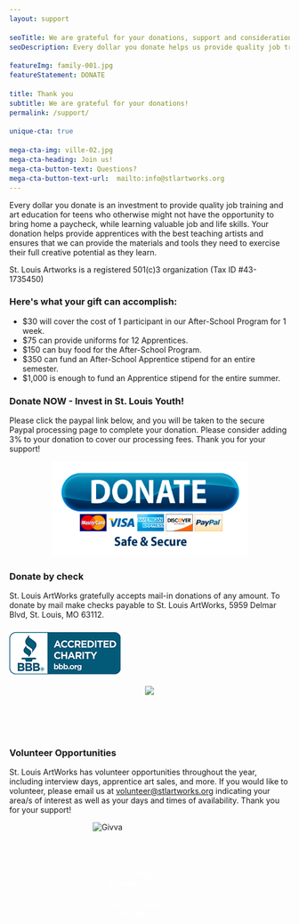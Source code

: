 ```yaml
---
layout: support

seoTitle: We are grateful for your donations, support and consideration
seoDescription: Every dollar you donate helps us provide quality job training and art education for teens who otherwise might not have the opportunity to bring home a paycheck and learn valuable job and life skills at the same time.

featureImg: family-001.jpg
featureStatement: DONATE

title: Thank you
subtitle: We are grateful for your donations!
permalink: /support/

unique-cta: true

mega-cta-img: ville-02.jpg
mega-cta-heading: Join us!
mega-cta-button-text: Questions?
mega-cta-button-text-url:  mailto:info@stlartworks.org
---
```


Every dollar you donate is an investment to provide quality job training and art education for teens who otherwise might not have the opportunity to bring home a paycheck, while learning valuable job and life skills. Your donation helps provide apprentices with the best teaching artists and ensures that we can provide the materials and tools they need to exercise their full creative potential as they learn.

St. Louis Artworks is a registered 501(c)3 organization (Tax ID #43-1735450)

### Here's what your gift can accomplish:

* $30 will cover the cost of 1 participant in our After-School Program for 1 week.
* $75 can provide uniforms for 12 Apprentices.
* $150 can buy food for the After-School Program.
* $350 can fund an After-School Apprentice stipend for an entire semester.
* $1,000 is enough to fund an Apprentice stipend for the entire summer.

### Donate NOW - Invest in St. Louis Youth!

Please click the paypal link below, and you will be taken to the secure Paypal processing page to complete your donation. Please consider adding 3% to your donation to cover our processing fees. Thank you for your support!

<!--https://www.paypal.com/cgi-bin/webscr?cmd=_s-xclick&amp;hosted_button_id=2R55J3XLQZYWL-->
<center><a href="https://www.paypal.com/US/fundraiser/charity/2006559"><img border="0" alt="Donate2STLArtWorks" width="353" height="171" src="/images/PayPalDonateButton.jpg" /></a></center>


### Donate by check
St. Louis ArtWorks gratefully accepts mail-in donations of any amount. To donate by mail make checks payable to St. Louis ArtWorks, 5959 Delmar Blvd, St. Louis, MO 63112. 

### [![Better Business Bureau logo](/uploads/versions/bbblogobluesm---&#40;----200-76&#41;---.jpg)](http://www.bbb.org/stlouis/business-reviews/charity-arts-and-culture/st-louis-artworks-in-saint-louis-mo-310482094)

<center><a target="_blank" href="http://www.guidestar.org/organizations/43-1735450/st-louis-artworks.aspx"><img src="http://widgets.guidestar.org/gximage2?o=7661363&amp;l=v4" /></a></center>

<center>&nbsp;</center>

<center>&nbsp;</center>

<!--### [2018 Annual Appeal Letter](/uploads/Annual Appeal 2018 Proof 60750 (1).pdf)-->

<center>&nbsp;</center>

<center>&nbsp;</center>

### Volunteer Opportunities

St. Louis ArtWorks has volunteer opportunities throughout the year, including interview days, apprentice art sales, and more. If you would like to volunteer, please email us at [volunteer@stlartworks.org](mailto:volunteer@stlartworks.org) indicating your area/s of interest as well as your days and times of availability. Thank you for your support!

<div style="text-align:center;"><style type="text/css">@font-face{font-family:"GothamBookRegular"; src:url("https://product.givingassistant.org/branding/fonts/gotham-book.eot"); src:url("https://product.givingassistant.org/branding/fonts/gotham-book.eot") format("embedded-opentype"), url("https://product.givingassistant.org/branding/fonts/gotham-book.woff") format("woff"), url("https://product.givingassistant.org/branding/fonts/gotham-book.ttf") format("truetype"); }@font-face{font-family:"GothamBoldRegular"; src:url("https://product.givingassistant.org/branding/fonts/gotham-bold.eot"); src:url("https://product.givingassistant.org/branding/fonts/gotham-bold.eot") format("embedded-opentype"), url("https://product.givingassistant.org/branding/fonts/gotham-bold.woff") format("woff"), url("https://product.givingassistant.org/branding/fonts/gotham-bold.ttf") format("truetype");}</style><div style="height:250px; width:300px; position:relative; text-decoration:none !important; margin-bottom:15px;"><a href="https://givingassistant.org/np#st-louis-artworks"><img alt="Givva" title="Donate to St. Louis Artworks" style="position:absolute;" src="https://product.givingassistant.org/ngo/badges/v1/Giving_Assistant_lg_Color_Background.png" /></a><div style="z-index:100; color:white; font-size:14px; font-family:GothamBookRegular; display:inline-block; padding:0 24px; position:absolute; top:85px; text-align:center; line-height:18px;">Use <a style="color:inherit; text-decoration:inherit;" href="https://givingassistant.org/"><b style="font-family:GothamBoldRegular;">Giving Assistant</b></a> to save money and support <b style="font-family:GothamBoldRegular;">St. Louis Artworks</b></div></div></div>